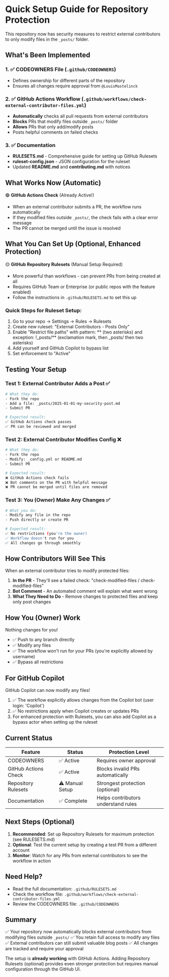 # Quick Setup Guide for Repository Protection

This repository now has security measures to restrict external contributors to only modify files in the `_posts/` folder.

## What's Been Implemented

### 1. ✅ CODEOWNERS File (`.github/CODEOWNERS`)
- Defines ownership for different parts of the repository
- Ensures all changes require approval from `@LouisMastelinck`

### 2. ✅ GitHub Actions Workflow (`.github/workflows/check-external-contributor-files.yml`)
- **Automatically** checks all pull requests from external contributors
- **Blocks** PRs that modify files outside `_posts/` folder
- **Allows** PRs that only add/modify posts
- Posts helpful comments on failed checks

### 3. ✅ Documentation
- **RULESETS.md** - Comprehensive guide for setting up GitHub Rulesets
- **ruleset-config.json** - JSON configuration for the ruleset
- Updated **README.md** and **contributing.md** with notices

## What Works Now (Automatic)

🟢 **GitHub Actions Check** (Already Active!)
- When an external contributor submits a PR, the workflow runs automatically
- If they modified files outside `_posts/`, the check fails with a clear error message
- The PR cannot be merged until the issue is resolved

## What You Can Set Up (Optional, Enhanced Protection)

🟡 **GitHub Repository Rulesets** (Manual Setup Required)
- More powerful than workflows - can prevent PRs from being created at all
- Requires GitHub Team or Enterprise (or public repos with the feature enabled)
- Follow the instructions in `.github/RULESETS.md` to set this up

### Quick Steps for Ruleset Setup:
1. Go to your repo → Settings → Rules → Rulesets
2. Create new ruleset: "External Contributors - Posts Only"
3. Enable "Restrict file paths" with pattern: ** (two asterisks) and exception: !_posts/** (exclamation mark, then _posts/ then two asterisks)
4. Add yourself and GitHub Copilot to bypass list
5. Set enforcement to "Active"

## Testing Your Setup

### Test 1: External Contributor Adds a Post ✅
```bash
# What they do:
- Fork the repo
- Add a file: _posts/2025-01-01-my-security-post.md
- Submit PR

# Expected result:
✅ GitHub Actions check passes
✅ PR can be reviewed and merged
```

### Test 2: External Contributor Modifies Config ❌
```bash
# What they do:
- Fork the repo
- Modify: _config.yml or README.md
- Submit PR

# Expected result:
❌ GitHub Actions check fails
❌ Bot comments on the PR with helpful message
❌ PR cannot be merged until files are removed
```

### Test 3: You (Owner) Make Any Changes ✅
```bash
# What you do:
- Modify any file in the repo
- Push directly or create PR

# Expected result:
✅ No restrictions (you're the owner)
✅ Workflow doesn't run for you
✅ All changes go through smoothly
```

## How Contributors Will See This

When an external contributor tries to modify protected files:

1. **In the PR** - They'll see a failed check: "check-modified-files / check-modified-files"
2. **Bot Comment** - An automated comment will explain what went wrong
3. **What They Need to Do** - Remove changes to protected files and keep only post changes

## How You (Owner) Work

Nothing changes for you!

- ✅ Push to any branch directly
- ✅ Modify any files
- ✅ The workflow won't run for your PRs (you're explicitly allowed by username)
- ✅ Bypass all restrictions

## For GitHub Copilot

GitHub Copilot can now modify any files!

1. ✅ The workflow explicitly allows changes from the Copilot bot (user login: 'Copilot')
2. ✅ No restrictions apply when Copilot creates or updates PRs
3. For enhanced protection with Rulesets, you can also add Copilot as a bypass actor when setting up the ruleset

## Current Status

| Feature | Status | Protection Level |
|---------|--------|------------------|
| CODEOWNERS | ✅ Active | Requires owner approval |
| GitHub Actions Check | ✅ Active | Blocks invalid PRs automatically |
| Repository Rulesets | ⚠️ Manual Setup | Strongest protection (optional) |
| Documentation | ✅ Complete | Helps contributors understand rules |

## Next Steps (Optional)

1. **Recommended**: Set up Repository Rulesets for maximum protection (see RULESETS.md)
2. **Optional**: Test the current setup by creating a test PR from a different account
3. **Monitor**: Watch for any PRs from external contributors to see the workflow in action

## Need Help?

- Read the full documentation: `.github/RULESETS.md`
- Check the workflow file: `.github/workflows/check-external-contributor-files.yml`
- Review the CODEOWNERS file: `.github/CODEOWNERS`

## Summary

✅ Your repository now automatically blocks external contributors from modifying files outside `_posts/`
✅ You retain full access to modify any files
✅ External contributors can still submit valuable blog posts
✅ All changes are tracked and require your approval

The setup is **already working** with GitHub Actions. Adding Repository Rulesets (optional) provides even stronger protection but requires manual configuration through the GitHub UI.
